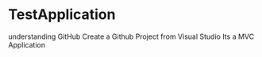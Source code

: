 # TestApplication
understanding GitHub
Create a Github Project from Visual Studio
Its a MVC Application 

